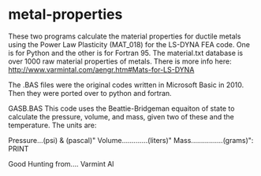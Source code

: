 # metal-properties
These two programs calculate the material properties for ductile metals using the Power Law Plasticity (MAT_018) for the LS-DYNA FEA code.
One is for Python and the other is for Fortran 95. The material.txt database is over 1000 raw material properties of metals.
There is more info here: http://www.varmintal.com/aengr.htm#Mats-for-LS-DYNA

The .BAS files were the original codes written in Microsoft Basic in 2010. Then they were ported over to python and fortran.

GASB.BAS  This code uses the Beattie-Bridgeman equaiton of state
to calculate the pressure, volume, and mass, given
two of these and the temperature.  The units are:

 Pressure...(psi) & (pascal)"
 Volume.............(liters)"
 Mass................(grams)": PRINT

Good Hunting from.... Varmint Al
